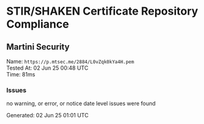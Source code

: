 # STIR/SHAKEN Certificate Repository Compliance

## Martini Security

Name: `https://p.mtsec.me/2884/L0vZqk0kYa4H.pem`\
Tested At: 02 Jun 25 00:48 UTC\
Time: 81ms

### Issues

no warning, or error, or notice date level issues were found

Generated: 02 Jun 25 01:01 UTC